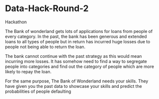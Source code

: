 # Data-Hack-Round-2
Hackathon

The Bank of wonderland gets lots of applications for loans from people of every category. In the past, the bank has been generous and extended loans to all types of people but in return has incurred huge losses due to people not being able to return the loan.

The bank cannot continue with the past strategy as this would mean incurring more losses. It has somehow need to find a way to segregate people into categories and find out the category of people which are more likely to repay the loan.

For the same purpose, The Bank of Wonderland needs your skills. They have given you the past data to showcase your skills and predict the probabilities of people defaulting
